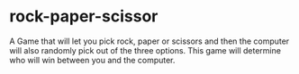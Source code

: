 # rock-paper-scissor
A Game that will let you pick rock, paper or scissors and then the computer will also randomly pick out of the three options. This game will determine who will win between you and the computer.

